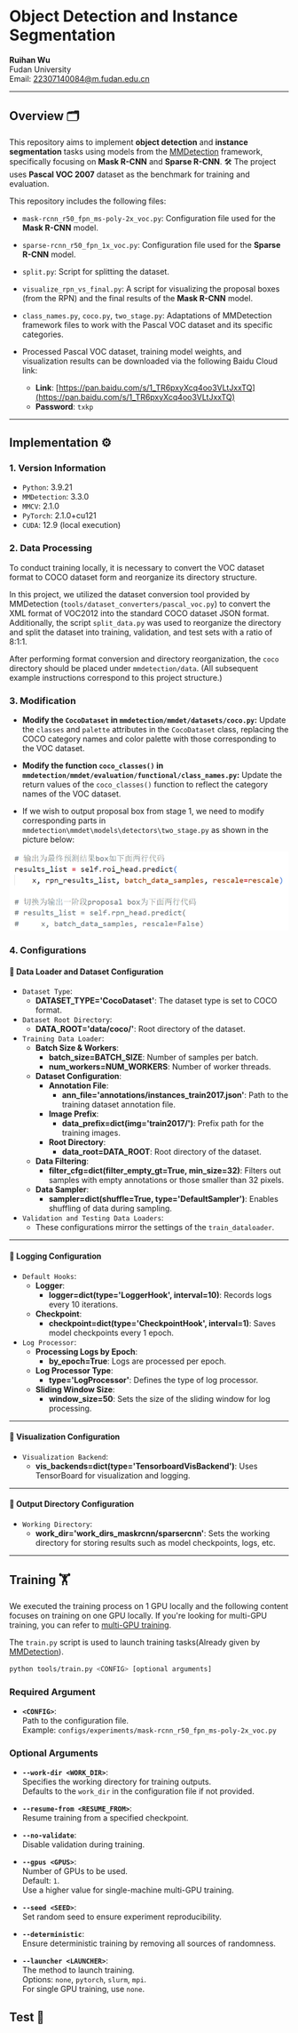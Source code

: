 # Object Detection and Instance Segmentation

**Ruihan Wu**  
Fudan University  
Email: [22307140084@m.fudan.edu.cn](mailto:22307140084@m.fudan.edu.cn)

---


## Overview 🗂

This repository aims to implement **object detection** and **instance segmentation** tasks using models from the [MMDetection](https://github.com/open-mmlab/mmdetection) framework, specifically focusing on **Mask R-CNN** and **Sparse R-CNN**. 🛠 The project uses **Pascal VOC 2007** dataset as the benchmark for training and evaluation. 

This repository includes the following files:

- `mask-rcnn_r50_fpn_ms-poly-2x_voc.py`: Configuration file used for the **Mask R-CNN** model.
- `sparse-rcnn_r50_fpn_1x_voc.py`: Configuration file used for the **Sparse R-CNN** model.
- `split.py`: Script for splitting the dataset.
- `visualize_rpn_vs_final.py`: A script for visualizing the proposal boxes (from the RPN) and the final results of the **Mask R-CNN** model.
- `class_names.py`, `coco.py`, `two_stage.py`: Adaptations of MMDetection framework files to work with the Pascal VOC dataset and its specific categories.

- Processed Pascal VOC dataset, training model weights, and visualization results can be downloaded via the following Baidu Cloud link:
  - **Link**: [https://pan.baidu.com/s/1_TR6pxyXcq4oo3VLtJxxTQ](https://pan.baidu.com/s/1_TR6pxyXcq4oo3VLtJxxTQ)
  - **Password**: `txkp`

---

## Implementation ⚙️

### 1. Version Information
- `Python`: 3.9.21
- `MMDetection`: 3.3.0
- `MMCV`: 2.1.0
- `PyTorch`: 2.1.0+cu121
- `CUDA`: 12.9 (local execution)

### 2. Data Processing

To conduct training locally, it is necessary to convert the VOC dataset format to COCO dataset form and reorganize its directory structure.

In this project, we utilized the dataset conversion tool provided by MMDetection (`tools/dataset_converters/pascal_voc.py`) to convert the XML format of VOC2012 into the standard COCO dataset JSON format. Additionally, the script `split_data.py` was used to reorganize the directory and split the dataset into training, validation, and test sets with a ratio of 8:1:1.

After performing format conversion and directory reorganization, the `coco` directory should be placed under `mmdetection/data`. (All subsequent example instructions correspond to this project structure.)

### 3. Modification

- **Modify the `CocoDataset` in `mmdetection/mmdet/datasets/coco.py`:**
   Update the `classes` and `palette` attributes in the `CocoDataset` class, replacing the COCO category names and color palette with those corresponding to the VOC dataset.

- **Modify the function `coco_classes()` in `mmdetection/mmdet/evaluation/functional/class_names.py`:**
   Update the return values of the `coco_classes()` function to reflect the category names of the VOC dataset.

- If we wish to output proposal box from stage 1, we need to modify corresponding parts in `mmdetection\mmdet\models\detectors\two_stage.py` as shown in the picture below:

![Proposal Boxes](README_images/proposal_box.png)

### 4. Configurations

#### 📂 Data Loader and Dataset Configuration
- `Dataset Type`:  
  - **DATASET_TYPE='CocoDataset'**: The dataset type is set to COCO format.  
- `Dataset Root Directory`:  
  - **DATA_ROOT='data/coco/'**: Root directory of the dataset.  
- `Training Data Loader`:  
  - **Batch Size & Workers**:  
    - **batch_size=BATCH_SIZE**: Number of samples per batch.  
    - **num_workers=NUM_WORKERS**: Number of worker threads.  
  - **Dataset Configuration**:  
    - **Annotation File**:  
      - **ann_file='annotations/instances_train2017.json'**: Path to the training dataset annotation file.  
    - **Image Prefix**:  
      - **data_prefix=dict(img='train2017/')**: Prefix path for the training images.  
    - **Root Directory**:  
      - **data_root=DATA_ROOT**: Root directory of the dataset.  
  - **Data Filtering**:  
    - **filter_cfg=dict(filter_empty_gt=True, min_size=32)**: Filters out samples with empty annotations or those smaller than 32 pixels.  
  - **Data Sampler**:  
    - **sampler=dict(shuffle=True, type='DefaultSampler')**: Enables shuffling of data during sampling.  
- `Validation and Testing Data Loaders`:  
  - These configurations mirror the settings of the `train_dataloader`.  

---

#### 📝 Logging Configuration
- `Default Hooks`:  
  - **Logger**:  
    - **logger=dict(type='LoggerHook', interval=10)**: Records logs every 10 iterations.  
  - **Checkpoint**:  
    - **checkpoint=dict(type='CheckpointHook', interval=1)**: Saves model checkpoints every 1 epoch.  
- `Log Processor`:  
  - **Processing Logs by Epoch**:  
    - **by_epoch=True**: Logs are processed per epoch.  
  - **Log Processor Type**:  
    - **type='LogProcessor'**: Defines the type of log processor.  
  - **Sliding Window Size**:  
    - **window_size=50**: Sets the size of the sliding window for log processing.  

---

#### 🎨 Visualization Configuration
- `Visualization Backend`:  
  - **vis_backends=dict(type='TensorboardVisBackend')**: Uses TensorBoard for visualization and logging.  

---

#### 📂 Output Directory Configuration
- `Working Directory`:  
  - **work_dir='work_dirs_maskrcnn/sparsercnn'**: Sets the working directory for storing results such as model checkpoints, logs, etc.

---

## Training 🏋️

We executed the training process on 1 GPU locally and the following content focuses on training on one GPU locally. If you're looking for multi-GPU training, you can refer to [multi-GPU training](https://github.com/jia-zhuang/pytorch-multi-gpu-training.git).

The `train.py` script is used to launch training tasks(Already given by [MMDetection](https://github.com/open-mmlab/mmdetection)).

```bash
python tools/train.py <CONFIG> [optional arguments]
```

### Required Argument

- **`<CONFIG>`**:  
  Path to the configuration file.  
  Example: `configs/experiments/mask-rcnn_r50_fpn_ms-poly-2x_voc.py`

### Optional Arguments

- **`--work-dir <WORK_DIR>`**:  
  Specifies the working directory for training outputs.  
  Defaults to the `work_dir` in the configuration file if not provided.

- **`--resume-from <RESUME_FROM>`**:  
  Resume training from a specified checkpoint.

- **`--no-validate`**:  
  Disable validation during training.

- **`--gpus <GPUS>`**:  
  Number of GPUs to be used.  
  Default: `1`.  
  Use a higher value for single-machine multi-GPU training.

- **`--seed <SEED>`**:  
  Set random seed to ensure experiment reproducibility.

- **`--deterministic`**:  
  Ensure deterministic training by removing all sources of randomness.

- **`--launcher <LAUNCHER>`**:  
  The method to launch training.  
  Options: `none`, `pytorch`, `slurm`, `mpi`.  
  For single GPU training, use `none`.



## Test 🧪
